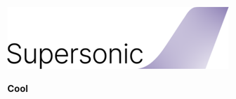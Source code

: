 ![supersonic logo](https://github.com/sheeiavellie/supersonic/raw/master/images/logo_full_small.png)

## Cool